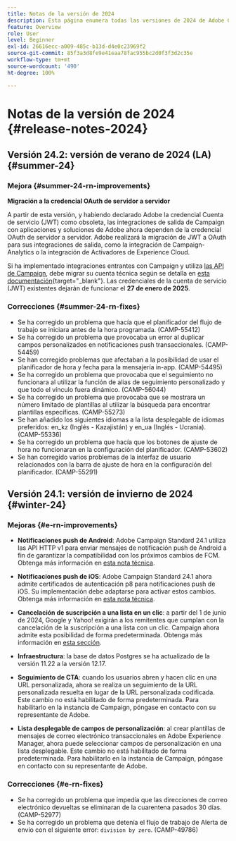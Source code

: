 ```yaml
---
title: Notas de la versión de 2024
description: Esta página enumera todas las versiones de 2024 de Adobe Campaign Standard
feature: Overview
role: User
level: Beginner
exl-id: 26616ecc-a009-485c-b13d-d4e0c23969f2
source-git-commit: 85f3a3d8fe9e41eaa78fac955bc2d0f3f3d2c35e
workflow-type: tm+mt
source-wordcount: '490'
ht-degree: 100%

---
```


# Notas de la versión de 2024 {#release-notes-2024}


## Versión 24.2: versión de verano de 2024 (LA) {#summer-24}

### Mejora {#summer-24-rn-improvements}

**Migración a la credencial OAuth de servidor a servidor**

A partir de esta versión, y habiendo declarado Adobe la credencial Cuenta de servicio (JWT) como obsoleta, las integraciones de salida de Campaign con aplicaciones y soluciones de Adobe ahora dependen de la credencial OAuth de servidor a servidor. Adobe realizará la migración de JWT a OAuth para sus integraciones de salida, como la integración de Campaign-Analytics o la integración de Activadores de Experience Cloud.

Si ha implementado integraciones entrantes con Campaign y utiliza [las API de Campaign](../../api/using/get-started-apis.md), debe migrar su cuenta técnica según se detalla en [esta documentación](https://developer.adobe.com/developer-console/docs/guides/authentication/ServerToServerAuthentication/migration/){target="_blank"}. Las credenciales de la cuenta de servicio (JWT) existentes dejarán de funcionar el **27 de enero de 2025**.

### Correcciones {#summer-24-rn-fixes}

* Se ha corregido un problema que hacía que el planificador del flujo de trabajo se iniciara antes de la hora programada. (CAMP-55412)
* Se ha corregido un problema que provocaba un error al duplicar campos personalizados en notificaciones push transaccionales. (CAMP-54459)
* Se han corregido problemas que afectaban a la posibilidad de usar el planificador de hora y fecha para la mensajería in-app. (CAMP-54495)
* Se ha corregido un problema que provocaba que el seguimiento no funcionara al utilizar la función de alias de seguimiento personalizado y que todo el vínculo fuera dinámico. (CAMP-56044)
* Se ha corregido un problema que provocaba que se mostrara un número limitado de plantillas al utilizar la búsqueda para encontrar plantillas específicas. (CAMP-55273)
* Se han añadido los siguientes idiomas a la lista desplegable de idiomas preferidos: en_kz (Inglés - Kazajistán) y en_ua (Inglés - Ucrania). (CAMP-55336)
* Se ha corregido un problema que hacía que los botones de ajuste de hora no funcionaran en la configuración del planificador. (CAMP-53602)
* Se han corregido varios problemas de la interfaz de usuario relacionados con la barra de ajuste de hora en la configuración del planificador. (CAMP-55291)


## Versión 24.1: versión de invierno de 2024 {#winter-24}

### Mejoras {#e-rn-improvements}

* **Notificaciones push de Android**: Adobe Campaign Standard 24.1 utiliza las API HTTP v1 para enviar mensajes de notificación push de Android a fin de garantizar la compatibilidad con los próximos cambios de FCM. Obtenga más información en [esta nota técnica](../../administration/using/push-technote.md).

* **Notificaciones push de iOS**: Adobe Campaign Standard 24.1 ahora admite certificados de autenticación p8 para notificaciones push de iOS. Su implementación debe adaptarse para activar estos cambios. Obtenga más información en [esta nota técnica](../../administration/using/push-technote.md).

* **Cancelación de suscripción a una lista en un clic**: a partir del 1 de junio de 2024, Google y Yahoo! exigirán a los remitentes que cumplan con la cancelación de la suscripción a una lista con un clic. Campaign ahora admite esta posibilidad de forma predeterminada. Obtenga más información en [esta sección](../../administration/using/configuring-email-channel.md#list-of-email-smtp-parameters).

* **Infraestructura**: la base de datos Postgres se ha actualizado de la versión 11.22 a la versión 12.17.

* **Seguimiento de CTA**: cuando los usuarios abren y hacen clic en una URL personalizada, ahora se realiza un seguimiento de la URL personalizada resuelta en lugar de la URL personalizada codificada. Este cambio no está habilitado de forma predeterminada. Para habilitarlo en la instancia de Campaign, póngase en contacto con su representante de Adobe.

* **Lista desplegable de campos de personalización**: al crear plantillas de mensajes de correo electrónico transaccionales en Adobe Experience Manager, ahora puede seleccionar campos de personalización en una lista desplegable. Este cambio no está habilitado de forma predeterminada. Para habilitarlo en la instancia de Campaign, póngase en contacto con su representante de Adobe.

### Correcciones {#e-rn-fixes}

* Se ha corregido un problema que impedía que las direcciones de correo electrónico devueltas se eliminaran de la cuarentena pasados 30 días. (CAMP-52977)
* Se ha corregido un problema que detenía el flujo de trabajo de Alerta de envío con el siguiente error: `division by zero`. (CAMP-49786)
